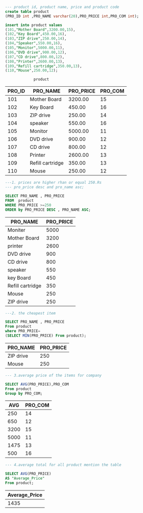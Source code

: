 ```sql
--- product id, product name, price and product code
create table product
(PRO_ID int ,PRO_NAME varchar(20),PRO_PRICE int,PRO_COM int);

insert into product values
(101,"Mother Board",3200.00,15),
(102,"Key Board",450.00,16),
(103,"ZIP drive",250.00,14),
(104,"Speaker",550.00,16),
(105,"Monitor",5000.00,11),
(106,"DVD drive",900.00,12),
(107,"CD drive",800.00,12),
(108,"Printer",2600.00,13),
(109,"Refill cartridge",350.00,13),
(110,"Mouse",250.00,12);
```

                 product

| PRO_ID | PRO_NAME         | PRO_PRICE | PRO_COM |
| ------ | ---------------- | --------- | ------- |
| 101    | Mother Board     | 3200.00   | 15      |
| 102    | Key Board        | 450.00    | 16      |
| 103    | ZIP drive        | 250.00    | 14      |
| 104    | speaker          | 550.00    | 16      |
| 105    | Monitor          | 5000.00   | 11      |
| 106    | DVD drive        | 900.00    | 12      |
| 107    | CD drive         | 800.00    | 12      |
| 108    | Printer          | 2600.00   | 13      |
| 109    | Refill cartridge | 350.00    | 13      |
| 110    | Mouse            | 250.00    | 12      |

```sql
---1. prices are higher rhan or equal 250.Rs
--- pro_price desc and pro_name asc;

SELECT PRO_NAME , PRO_PRICE
FROM  product
WHERE PRO_PRICE >=250
ORDER by PRO_PRICE DESC , PRO_NAME ASC;
```

| PRO_NAME         | PRO_PRICE |
| ---------------- | --------- |
| Moniter          | 5000      |
| Mother Board     | 3200      |
| printer          | 2600      |
| DVD drive        | 900       |
| CD drive         | 800       |
| speaker          | 550       |
| key Board        | 450       |
| Refill cartridge | 350       |
| Mouse            | 250       |
| ZIP drive        | 250       |

```sql
---2. the cheapest item

SELECT PRO_NAME , PRO_PRICE
From product
where PRO_PRICE=
(SELECT MIN(PRO_PRICE) From product);
```

| PRO_NAME  | PRO_PRICE |
| --------- | --------- |
| ZIP drive | 250       |
| Mouse     | 250       |

```sql
--- 3.average price of the items for company

SELECT AVG(PRO_PRICE),PRO_COM
From product
Group by PRO_COM;
```

| AVG  | PRO_COM |
| ---- | ------- |
| 250  | 14      |
| 650  | 12      |
| 3200 | 15      |
| 5000 | 11      |
| 1475 | 13      |
| 500  | 16      |

```sql
--- 4.average total for all product mention the table

SELECT AVG(PRO_PRICE)
AS "Average_Price"
From product;
```

| Average_Price |
| ------------- |
| 1435          |
